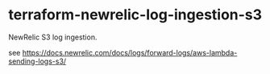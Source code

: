 # terraform-newrelic-log-ingestion-s3

NewRelic S3 log ingestion.

see <https://docs.newrelic.com/docs/logs/forward-logs/aws-lambda-sending-logs-s3/>
